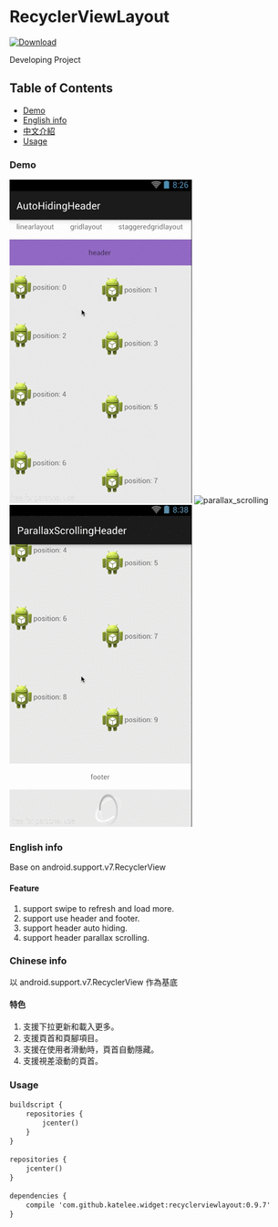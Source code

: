 RecyclerViewLayout
===================================  

[ ![Download](https://api.bintray.com/packages/katelee/maven/RecyclerViewLayout/images/download.svg) ](https://bintray.com/katelee/maven/RecyclerViewLayout/_latestVersion)

Developing Project

## Table of Contents
* [Demo](#demo)
* [English info](#english-info)
* [中文介紹](#chinese-info)
* [Usage](#usage)

### Demo
![auto_hiding](https://raw.githubusercontent.com/kateLee/RecyclerViewLayout/master/images/auto_hiding.gif)
![parallax_scrolling](https://raw.githubusercontent.com/kateLee/RecyclerViewLayout/master/images/parallax_scrolling.gif)
![load_more](https://raw.githubusercontent.com/kateLee/RecyclerViewLayout/master/images/load_more.gif)

### English info
Base on android.support.v7.RecyclerView

#### Feature
1. support swipe to refresh and load more.
2. support use header and footer.
3. support header auto hiding.
4. support header parallax scrolling.

### Chinese info
以 android.support.v7.RecyclerView 作為基底
#### 特色
1. 支援下拉更新和載入更多。
2. 支援頁首和頁腳項目。
3. 支援在使用者滑動時，頁首自動隱藏。
4. 支援視差滾動的頁首。

### Usage
```
buildscript {
    repositories {
        jcenter()
    }
}

repositories {
    jcenter()
}

dependencies {
    compile 'com.github.katelee.widget:recyclerviewlayout:0.9.7'
}
```